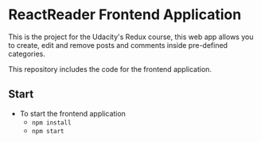 # ReactReader Frontend Application

This is the project for the Udacity's Redux course, this web app allows you to create, edit and remove posts and comments inside pre-defined categories.

This repository includes the code for the frontend application.

## Start

* To start the frontend application
    - `npm install`
    - `npm start`